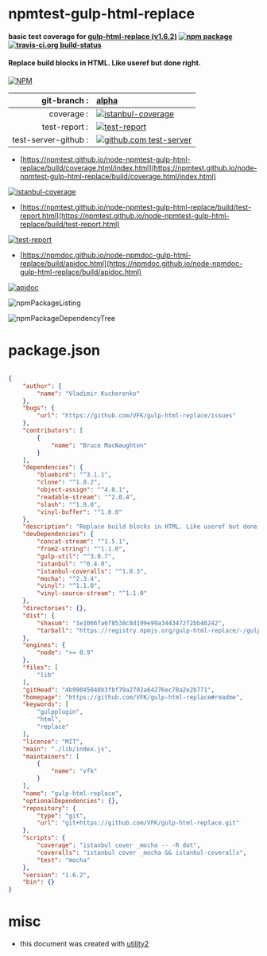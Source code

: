# npmtest-gulp-html-replace

#### basic test coverage for  [gulp-html-replace (v1.6.2)](https://github.com/VFK/gulp-html-replace#readme)  [![npm package](https://img.shields.io/npm/v/npmtest-gulp-html-replace.svg?style=flat-square)](https://www.npmjs.org/package/npmtest-gulp-html-replace) [![travis-ci.org build-status](https://api.travis-ci.org/npmtest/node-npmtest-gulp-html-replace.svg)](https://travis-ci.org/npmtest/node-npmtest-gulp-html-replace)

#### Replace build blocks in HTML. Like useref but done right.

[![NPM](https://nodei.co/npm/gulp-html-replace.png?downloads=true&downloadRank=true&stars=true)](https://www.npmjs.com/package/gulp-html-replace)

| git-branch : | [alpha](https://github.com/npmtest/node-npmtest-gulp-html-replace/tree/alpha)|
|--:|:--|
| coverage : | [![istanbul-coverage](https://npmtest.github.io/node-npmtest-gulp-html-replace/build/coverage.badge.svg)](https://npmtest.github.io/node-npmtest-gulp-html-replace/build/coverage.html/index.html)|
| test-report : | [![test-report](https://npmtest.github.io/node-npmtest-gulp-html-replace/build/test-report.badge.svg)](https://npmtest.github.io/node-npmtest-gulp-html-replace/build/test-report.html)|
| test-server-github : | [![github.com test-server](https://npmtest.github.io/node-npmtest-gulp-html-replace/GitHub-Mark-32px.png)](https://npmtest.github.io/node-npmtest-gulp-html-replace/build/app/index.html) | | build-artifacts : | [![build-artifacts](https://npmtest.github.io/node-npmtest-gulp-html-replace/glyphicons_144_folder_open.png)](https://github.com/npmtest/node-npmtest-gulp-html-replace/tree/gh-pages/build)|

- [https://npmtest.github.io/node-npmtest-gulp-html-replace/build/coverage.html/index.html](https://npmtest.github.io/node-npmtest-gulp-html-replace/build/coverage.html/index.html)

[![istanbul-coverage](https://npmtest.github.io/node-npmtest-gulp-html-replace/build/screenCapture.buildCi.browser.%252Ftmp%252Fbuild%252Fcoverage.lib.html.png)](https://npmtest.github.io/node-npmtest-gulp-html-replace/build/coverage.html/index.html)

- [https://npmtest.github.io/node-npmtest-gulp-html-replace/build/test-report.html](https://npmtest.github.io/node-npmtest-gulp-html-replace/build/test-report.html)

[![test-report](https://npmtest.github.io/node-npmtest-gulp-html-replace/build/screenCapture.buildCi.browser.%252Ftmp%252Fbuild%252Ftest-report.html.png)](https://npmtest.github.io/node-npmtest-gulp-html-replace/build/test-report.html)

- [https://npmdoc.github.io/node-npmdoc-gulp-html-replace/build/apidoc.html](https://npmdoc.github.io/node-npmdoc-gulp-html-replace/build/apidoc.html)

[![apidoc](https://npmdoc.github.io/node-npmdoc-gulp-html-replace/build/screenCapture.buildCi.browser.%252Ftmp%252Fbuild%252Fapidoc.html.png)](https://npmdoc.github.io/node-npmdoc-gulp-html-replace/build/apidoc.html)

![npmPackageListing](https://npmtest.github.io/node-npmtest-gulp-html-replace/build/screenCapture.npmPackageListing.svg)

![npmPackageDependencyTree](https://npmtest.github.io/node-npmtest-gulp-html-replace/build/screenCapture.npmPackageDependencyTree.svg)



# package.json

```json

{
    "author": {
        "name": "Vladimir Kucherenko"
    },
    "bugs": {
        "url": "https://github.com/VFK/gulp-html-replace/issues"
    },
    "contributors": [
        {
            "name": "Bruce MacNaughton"
        }
    ],
    "dependencies": {
        "bluebird": "^3.1.1",
        "clone": "^1.0.2",
        "object-assign": "^4.0.1",
        "readable-stream": "^2.0.4",
        "slash": "^1.0.0",
        "vinyl-buffer": "^1.0.0"
    },
    "description": "Replace build blocks in HTML. Like useref but done right.",
    "devDependencies": {
        "concat-stream": "^1.5.1",
        "from2-string": "^1.1.0",
        "gulp-util": "^3.0.7",
        "istanbul": "^0.4.0",
        "istanbul-coveralls": "^1.0.3",
        "mocha": "^2.3.4",
        "vinyl": "^1.1.0",
        "vinyl-source-stream": "^1.1.0"
    },
    "directories": {},
    "dist": {
        "shasum": "1e1066fa6f8538c8d199e99a3443472f2bb46242",
        "tarball": "https://registry.npmjs.org/gulp-html-replace/-/gulp-html-replace-1.6.2.tgz"
    },
    "engines": {
        "node": ">= 0.9"
    },
    "files": [
        "lib"
    ],
    "gitHead": "4b99045040b3fbf79a2702a64276ec78a2e2b771",
    "homepage": "https://github.com/VFK/gulp-html-replace#readme",
    "keywords": [
        "gulpplugin",
        "html",
        "replace"
    ],
    "license": "MIT",
    "main": "./lib/index.js",
    "maintainers": [
        {
            "name": "vfk"
        }
    ],
    "name": "gulp-html-replace",
    "optionalDependencies": {},
    "repository": {
        "type": "git",
        "url": "git+https://github.com/VFK/gulp-html-replace.git"
    },
    "scripts": {
        "coverage": "istanbul cover _mocha -- -R dot",
        "coveralls": "istanbul cover _mocha && istanbul-coveralls",
        "test": "mocha"
    },
    "version": "1.6.2",
    "bin": {}
}
```



# misc
- this document was created with [utility2](https://github.com/kaizhu256/node-utility2)
